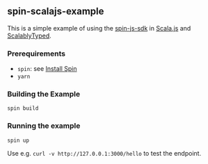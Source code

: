 ## spin-scalajs-example

This is a simple example of using the [spin-js-sdk](https://github.com/fermyon/spin-js-sdk) in [Scala.js](https://www.scala-js.org/) and [ScalablyTyped](https://scalablytyped.org/docs/readme.html).


### Prerequirements

- `spin`: see [Install Spin](https://developer.fermyon.com/spin/install)
- `yarn`

### Building the Example

```console
spin build
```

### Running the example

```console
spin up
```

Use e.g. `curl -v http://127.0.0.1:3000/hello` to test the endpoint.